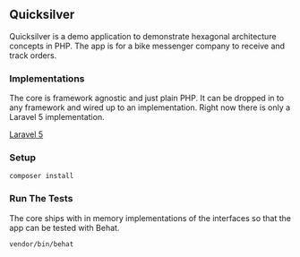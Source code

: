 ## Quicksilver

Quicksilver is a demo application to demonstrate hexagonal architecture concepts in PHP.  The app is for a bike messenger company to receive and track orders.

### Implementations

The core is framework agnostic and just plain PHP.  It can be dropped in to any framework and wired up to an implementation.  Right now there is only a Laravel 5 implementation.

[Laravel 5](https://github.com/matthew-james/l5-quicksilver)

### Setup

```
composer install
```

### Run The Tests

The core ships with in memory implementations of the interfaces so that the app can be tested with Behat.

```
vendor/bin/behat
```